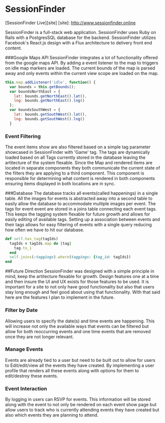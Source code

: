 # SessionFinder
[SessionFinder Live][site]
[site]: http://www.sessionfinder.online

SessionFinder is a full-stack web application.  SessionFinder uses Ruby on Rails with a PostgresSQL database for the backend.  SessionFinder utilizes Facebook's React.js design with a Flux architecture to delivery front end content.

###Google Maps API
SessionFinder integrates a lot of functionality offered from the google maps API.  By adding a event listener to the map to triggers on idle map markers are loaded.  The current bounds of the map is parsed away and only events within the current view scope are loaded on the map.

```javascript
this.map.addListener('idle', function() {
  var bounds = this.getBounds();
  var boundsNorthEast = {
    lat: bounds.getNorthEast().lat(),
    lng: bounds.getNorthEast().lng()
  };
  var boundsSouthWest = {
    lat: bounds.getSouthWest().lat(),
    lng: bounds.getSouthWest().lng()
  }
```


### Event Filtering
The event items show are also filtered based on a simple tag parameter showcased in SessionFinder with 'Game' tag.  The tags are dynamically loaded based on all Tags currently stored in the database leaving the artitecture of the system flexable.  Since the Map and rendered items are located in separate components they both communicate the current state of the filters they are applying to a third component.  This component is responsible for determining what content is rendered in both components ensuring items displayed in both locations are in sync.

###Database
The database tracks all events(called happenings) in a single table.  All the images for events is abstracted away into a second table to easily allow the database to accommodate multiple images per event.  The tags for event event are stored in a joins table connecting each event tags.  This keeps the tagging system flexable for future growth and allows for easily editing of available tags.  Setting up a association between events and their tags allows for easy filtering of events with a single query reducing how often we have to hit our database.

```Ruby
def self.has_tag(tagIds)
  tagIds = tagIds.map do |tag|
    tag.to_i
  end
  self.joins(:taggings).where(taggings: {tag_id: tagIds})
end
```

##Future Direction
SessionFinder was designed with a simple principle in mind, keep the artitecture flexable for growth.  Design features one at a time and then insure the UI and UX exists for those features to be used.  It is important for a site to not only have good functionality but also that users stay long enough and feel good about using that functionality.  With that said here are the features I plan to implement in the future.

### Filter by Date
Allowing users to specify the date(s) and time events are happening.  This will increase not only the available ways that events can be filtered but allow for both reoccurring events and one time events that are removed once they are not longer relevant.
### Manage Events
Events are already tied to a user but need to be built out to allow for users to Edit/edit/view all the events they have created.  By implementing a user profile that renders all these events along with options for them to edit/destroy these events.
### Event Interaction
By logging in users can RSVP for events.  This information will be stored along with the event to not only be rendered on each event show page but allow users to track who is currently attending events they have created but also which events they are planning to attend.
